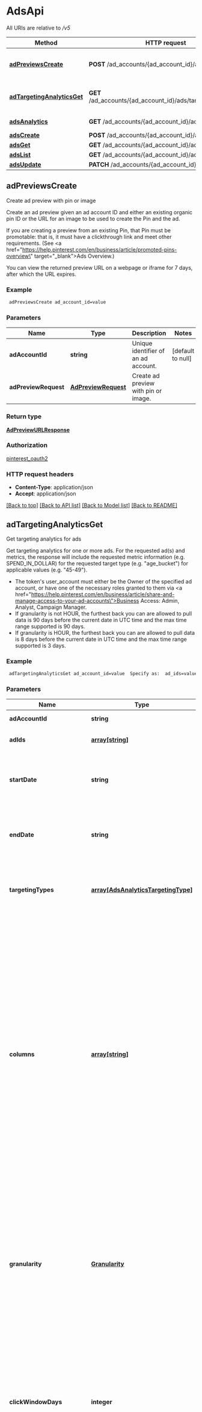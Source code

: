# AdsApi

All URIs are relative to */v5*

Method | HTTP request | Description
------------- | ------------- | -------------
[**adPreviewsCreate**](AdsApi.md#adPreviewsCreate) | **POST** /ad_accounts/{ad_account_id}/ad_previews | Create ad preview with pin or image
[**adTargetingAnalyticsGet**](AdsApi.md#adTargetingAnalyticsGet) | **GET** /ad_accounts/{ad_account_id}/ads/targeting_analytics | Get targeting analytics for ads
[**adsAnalytics**](AdsApi.md#adsAnalytics) | **GET** /ad_accounts/{ad_account_id}/ads/analytics | Get ad analytics
[**adsCreate**](AdsApi.md#adsCreate) | **POST** /ad_accounts/{ad_account_id}/ads | Create ads
[**adsGet**](AdsApi.md#adsGet) | **GET** /ad_accounts/{ad_account_id}/ads/{ad_id} | Get ad
[**adsList**](AdsApi.md#adsList) | **GET** /ad_accounts/{ad_account_id}/ads | List ads
[**adsUpdate**](AdsApi.md#adsUpdate) | **PATCH** /ad_accounts/{ad_account_id}/ads | Update ads



## adPreviewsCreate

Create ad preview with pin or image

Create an ad preview given an ad account ID and either an existing organic pin ID or the URL for an image to be used to create the Pin and the ad. <p/>
If you are creating a preview from an existing Pin, that Pin must be promotable: that is, it must have a clickthrough link and meet other requirements. (See <a href=\"https://help.pinterest.com/en/business/article/promoted-pins-overview\" target=\"_blank\">Ads Overview</a>.) <p/>
You can view the returned preview URL on a webpage or iframe for 7 days, after which the URL expires.

### Example

```bash
 adPreviewsCreate ad_account_id=value
```

### Parameters


Name | Type | Description  | Notes
------------- | ------------- | ------------- | -------------
 **adAccountId** | **string** | Unique identifier of an ad account. | [default to null]
 **adPreviewRequest** | [**AdPreviewRequest**](AdPreviewRequest.md) | Create ad preview with pin or image. |

### Return type

[**AdPreviewURLResponse**](AdPreviewURLResponse.md)

### Authorization

[pinterest_oauth2](../README.md#pinterest_oauth2)

### HTTP request headers

- **Content-Type**: application/json
- **Accept**: application/json

[[Back to top]](#) [[Back to API list]](../README.md#documentation-for-api-endpoints) [[Back to Model list]](../README.md#documentation-for-models) [[Back to README]](../README.md)


## adTargetingAnalyticsGet

Get targeting analytics for ads

Get targeting analytics for one or more ads. For the requested ad(s) and metrics,
the response will include the requested metric information (e.g. SPEND_IN_DOLLAR) for the requested target type
(e.g. \"age_bucket\") for applicable values (e.g. \"45-49\"). <p/>
- The token's user_account must either be the Owner of the specified ad account, or have one
of the necessary roles granted to them via
<a href=\"https://help.pinterest.com/en/business/article/share-and-manage-access-to-your-ad-accounts\">Business Access</a>: Admin, Analyst, Campaign Manager.
- If granularity is not HOUR, the furthest back you can are allowed to pull data is 90 days before the current date in UTC time and the max time range supported is 90 days.
- If granularity is HOUR, the furthest back you can are allowed to pull data is 8 days before the current date in UTC time and the max time range supported is 3 days.

### Example

```bash
 adTargetingAnalyticsGet ad_account_id=value  Specify as:  ad_ids=value1 ad_ids=value2 ad_ids=...  start_date=value  end_date=value  Specify as:  targeting_types="value1,value2,..."  Specify as:  columns="value1,value2,..."  granularity=value  click_window_days=value  engagement_window_days=value  view_window_days=value  conversion_report_time=value  attribution_types=value
```

### Parameters


Name | Type | Description  | Notes
------------- | ------------- | ------------- | -------------
 **adAccountId** | **string** | Unique identifier of an ad account. | [default to null]
 **adIds** | [**array[string]**](string.md) | List of Ad Ids to use to filter the results. | [default to null]
 **startDate** | **string** | Metric report start date (UTC). Format: YYYY-MM-DD. Cannot be more than 90 days back from today. | [default to null]
 **endDate** | **string** | Metric report end date (UTC). Format: YYYY-MM-DD. Cannot be more than 90 days past start_date. | [default to null]
 **targetingTypes** | [**array[AdsAnalyticsTargetingType]**](AdsAnalyticsTargetingType.md) | Targeting type breakdowns for the report. The reporting per targeting type <br> is independent from each other. | [default to null]
 **columns** | [**array[string]**](string.md) | Columns to retrieve, encoded as a comma-separated string. **NOTE**: Any metrics defined as MICRO_DOLLARS returns a value based on the advertiser profile's currency field. For USD,($1/1,000,000, or $0.000001 - one one-ten-thousandth of a cent). it's microdollars. Otherwise, it's in microunits of the advertiser's currency.<br/>For example, if the advertiser's currency is GBP (British pound sterling), all MICRO_DOLLARS fields will be in GBP microunits (1/1,000,000 British pound).<br/>If a column has no value, it may not be returned | [default to null]
 **granularity** | [**Granularity**](.md) | TOTAL - metrics are aggregated over the specified date range.<br> DAY - metrics are broken down daily.<br> HOUR - metrics are broken down hourly.<br>WEEKLY - metrics are broken down weekly.<br>MONTHLY - metrics are broken down monthly | [default to null]
 **clickWindowDays** | **integer** | Number of days to use as the conversion attribution window for a pin click action. Applies to Pinterest Tag conversion metrics. Prior conversion tags use their defined attribution windows. If not specified, defaults to '30' days. | [optional] [default to 30]
 **engagementWindowDays** | **integer** | Number of days to use as the conversion attribution window for an engagement action. Engagements include saves, closeups, link clicks, and carousel card swipes. Applies to Pinterest Tag conversion metrics. Prior conversion tags use their defined attribution windows. If not specified, defaults to '30' days. | [optional] [default to 30]
 **viewWindowDays** | **integer** | Number of days to use as the conversion attribution window for a view action. Applies to Pinterest Tag conversion metrics. Prior conversion tags use their defined attribution windows. If not specified, defaults to '1' day. | [optional] [default to 1]
 **conversionReportTime** | **string** | The date by which the conversion metrics returned from this endpoint will be reported. There are two dates associated with a conversion event: the date that the user interacted with the ad, and the date that the user completed a conversion event. | [optional] [default to TIME_OF_AD_ACTION]
 **attributionTypes** | [**ConversionReportAttributionType**](.md) | List of types of attribution for the conversion report | [optional] [default to null]

### Return type

[**MetricsResponse**](MetricsResponse.md)

### Authorization

[pinterest_oauth2](../README.md#pinterest_oauth2)

### HTTP request headers

- **Content-Type**: Not Applicable
- **Accept**: application/json

[[Back to top]](#) [[Back to API list]](../README.md#documentation-for-api-endpoints) [[Back to Model list]](../README.md#documentation-for-models) [[Back to README]](../README.md)


## adsAnalytics

Get ad analytics

Get analytics for the specified ads in the specified <code>ad_account_id</code>, filtered by the specified options.
- The token's user_account must either be the Owner of the specified ad account, or have one of the necessary roles granted to them via <a href=\"https://help.pinterest.com/en/business/article/share-and-manage-access-to-your-ad-accounts\">Business Access</a>: Admin, Analyst, Campaign Manager.
- If granularity is not HOUR, the furthest back you can are allowed to pull data is 90 days before the current date in UTC time and the max time range supported is 90 days.
- If granularity is HOUR, the furthest back you can are allowed to pull data is 8 days before the current date in UTC time and the max time range supported is 3 days.

### Example

```bash
 adsAnalytics ad_account_id=value  start_date=value  end_date=value  Specify as:  ad_ids=value1 ad_ids=value2 ad_ids=...  Specify as:  columns="value1,value2,..."  granularity=value  click_window_days=value  engagement_window_days=value  view_window_days=value  conversion_report_time=value
```

### Parameters


Name | Type | Description  | Notes
------------- | ------------- | ------------- | -------------
 **adAccountId** | **string** | Unique identifier of an ad account. | [default to null]
 **startDate** | **string** | Metric report start date (UTC). Format: YYYY-MM-DD. Cannot be more than 90 days back from today. | [default to null]
 **endDate** | **string** | Metric report end date (UTC). Format: YYYY-MM-DD. Cannot be more than 90 days past start_date. | [default to null]
 **adIds** | [**array[string]**](string.md) | List of Ad Ids to use to filter the results. | [default to null]
 **columns** | [**array[string]**](string.md) | Columns to retrieve, encoded as a comma-separated string. **NOTE**: Any metrics defined as MICRO_DOLLARS returns a value based on the advertiser profile's currency field. For USD,($1/1,000,000, or $0.000001 - one one-ten-thousandth of a cent). it's microdollars. Otherwise, it's in microunits of the advertiser's currency.<br/>For example, if the advertiser's currency is GBP (British pound sterling), all MICRO_DOLLARS fields will be in GBP microunits (1/1,000,000 British pound).<br/>If a column has no value, it may not be returned | [default to null]
 **granularity** | [**Granularity**](.md) | TOTAL - metrics are aggregated over the specified date range.<br> DAY - metrics are broken down daily.<br> HOUR - metrics are broken down hourly.<br>WEEKLY - metrics are broken down weekly.<br>MONTHLY - metrics are broken down monthly | [default to null]
 **clickWindowDays** | **integer** | Number of days to use as the conversion attribution window for a pin click action. Applies to Pinterest Tag conversion metrics. Prior conversion tags use their defined attribution windows. If not specified, defaults to '30' days. | [optional] [default to 30]
 **engagementWindowDays** | **integer** | Number of days to use as the conversion attribution window for an engagement action. Engagements include saves, closeups, link clicks, and carousel card swipes. Applies to Pinterest Tag conversion metrics. Prior conversion tags use their defined attribution windows. If not specified, defaults to '30' days. | [optional] [default to 30]
 **viewWindowDays** | **integer** | Number of days to use as the conversion attribution window for a view action. Applies to Pinterest Tag conversion metrics. Prior conversion tags use their defined attribution windows. If not specified, defaults to '1' day. | [optional] [default to 1]
 **conversionReportTime** | **string** | The date by which the conversion metrics returned from this endpoint will be reported. There are two dates associated with a conversion event: the date that the user interacted with the ad, and the date that the user completed a conversion event. | [optional] [default to TIME_OF_AD_ACTION]

### Return type

[**array[AdsAnalyticsResponseInner]**](AdsAnalyticsResponseInner.md)

### Authorization

[pinterest_oauth2](../README.md#pinterest_oauth2)

### HTTP request headers

- **Content-Type**: Not Applicable
- **Accept**: application/json

[[Back to top]](#) [[Back to API list]](../README.md#documentation-for-api-endpoints) [[Back to Model list]](../README.md#documentation-for-models) [[Back to README]](../README.md)


## adsCreate

Create ads

Create multiple new ads. Request must contain ad_group_id, creative_type, and the source Pin pin_id.

### Example

```bash
 adsCreate ad_account_id=value
```

### Parameters


Name | Type | Description  | Notes
------------- | ------------- | ------------- | -------------
 **adAccountId** | **string** | Unique identifier of an ad account. | [default to null]
 **adCreateRequest** | [**array[AdCreateRequest]**](AdCreateRequest.md) | List of ads to create, size limit [1, 30]. |

### Return type

[**AdArrayResponse**](AdArrayResponse.md)

### Authorization

[pinterest_oauth2](../README.md#pinterest_oauth2)

### HTTP request headers

- **Content-Type**: application/json
- **Accept**: application/json

[[Back to top]](#) [[Back to API list]](../README.md#documentation-for-api-endpoints) [[Back to Model list]](../README.md#documentation-for-models) [[Back to README]](../README.md)


## adsGet

Get ad

Get a specific ad given the ad ID. If your pin is rejected, rejected_reasons will
contain additional information from the Ad Review process.
For more information about our policies and rejection reasons see the <a href=\"https://www.pinterest.com/_/_/policy/advertising-guidelines/\"
target=\"_blank\">Pinterest advertising standards</a>.

### Example

```bash
 adsGet ad_account_id=value ad_id=value
```

### Parameters


Name | Type | Description  | Notes
------------- | ------------- | ------------- | -------------
 **adAccountId** | **string** | Unique identifier of an ad account. | [default to null]
 **adId** | **string** | Unique identifier of an ad. | [default to null]

### Return type

[**AdResponse**](AdResponse.md)

### Authorization

[pinterest_oauth2](../README.md#pinterest_oauth2)

### HTTP request headers

- **Content-Type**: Not Applicable
- **Accept**: application/json

[[Back to top]](#) [[Back to API list]](../README.md#documentation-for-api-endpoints) [[Back to Model list]](../README.md#documentation-for-models) [[Back to README]](../README.md)


## adsList

List ads

List ads that meet the filters provided:
  - Listed campaign ids or ad group ids or ad ids
  - Listed entity statuses <p/>
If no filter is provided, all ads in the ad account are returned. <p/>
<strong>Note:</strong><p/>
Provide only campaign_id or ad_group_id or ad_id. Do not provide more than one type. <p/>
Review status is provided for each ad; if review_status is REJECTED, the rejected_reasons field will contain additional information.
For more, see <a href=\"https://policy.pinterest.com/en/advertising-guidelines\">Pinterest advertising standards</a>.

### Example

```bash
 adsList ad_account_id=value  Specify as:  campaign_ids=value1 campaign_ids=value2 campaign_ids=...  Specify as:  ad_group_ids=value1 ad_group_ids=value2 ad_group_ids=...  Specify as:  ad_ids=value1 ad_ids=value2 ad_ids=...  Specify as:  entity_statuses=value1 entity_statuses=value2 entity_statuses=...  page_size=value  order=value  bookmark=value
```

### Parameters


Name | Type | Description  | Notes
------------- | ------------- | ------------- | -------------
 **adAccountId** | **string** | Unique identifier of an ad account. | [default to null]
 **campaignIds** | [**array[string]**](string.md) | List of Campaign Ids to use to filter the results. | [optional] [default to null]
 **adGroupIds** | [**array[string]**](string.md) | List of Ad group Ids to use to filter the results. | [optional] [default to null]
 **adIds** | [**array[string]**](string.md) | List of Ad Ids to use to filter the results. | [optional] [default to null]
 **entityStatuses** | [**array[string]**](string.md) | Entity status | [optional] [default to [&quot;ACTIVE&quot;,&quot;PAUSED&quot;]]
 **pageSize** | **integer** | Maximum number of items to include in a single page of the response. See documentation on <a href='/docs/getting-started/pagination/'>Pagination</a> for more information. | [optional] [default to 25]
 **order** | **string** | The order in which to sort the items returned: “ASCENDING” or “DESCENDING”
by ID. Note that higher-value IDs are associated with more-recently added
items. | [optional] [default to null]
 **bookmark** | **string** | Cursor used to fetch the next page of items | [optional] [default to null]

### Return type

[**AdsList200Response**](AdsList200Response.md)

### Authorization

[pinterest_oauth2](../README.md#pinterest_oauth2)

### HTTP request headers

- **Content-Type**: Not Applicable
- **Accept**: application/json

[[Back to top]](#) [[Back to API list]](../README.md#documentation-for-api-endpoints) [[Back to Model list]](../README.md#documentation-for-models) [[Back to README]](../README.md)


## adsUpdate

Update ads

Update multiple existing ads

### Example

```bash
 adsUpdate ad_account_id=value
```

### Parameters


Name | Type | Description  | Notes
------------- | ------------- | ------------- | -------------
 **adAccountId** | **string** | Unique identifier of an ad account. | [default to null]
 **adUpdateRequest** | [**array[AdUpdateRequest]**](AdUpdateRequest.md) | List of ads to update, size limit [1, 30] |

### Return type

[**AdArrayResponse**](AdArrayResponse.md)

### Authorization

[pinterest_oauth2](../README.md#pinterest_oauth2)

### HTTP request headers

- **Content-Type**: application/json
- **Accept**: application/json

[[Back to top]](#) [[Back to API list]](../README.md#documentation-for-api-endpoints) [[Back to Model list]](../README.md#documentation-for-models) [[Back to README]](../README.md)

